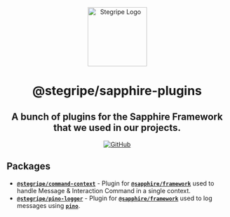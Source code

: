 <div align="center">

<img src="https://cdn.stegripe.org/images/logo.png" alt="Stegripe Logo" width="135">

# @stegripe/sapphire-plugins

## A bunch of plugins for the Sapphire Framework that we used in our projects.

[![GitHub](https://img.shields.io/github/license/stegripe/sapphire-plugins)](https://github.com/stegripe/sapphire-plugins/blob/main/LICENSE.md)

</div>

## Packages
-   [**`@stegripe/command-context`**](https://github.com/stegripe/sapphire-plugins/tree/main/packages/command-context) - Plugin for [**`@sapphire/framework`**](https://github.com/sapphire/framework) used to handle Message & Interaction Command in a single context.
-   [**`@stegripe/pino-logger`**](https://github.com/stegripe/sapphire-plugins/tree/main/packages/pino-logger) - Plugin for [**`@sapphire/framework`**](https://github.com/sapphire/framework) used to log messages using [**`pino`**](https://getpino.io).

